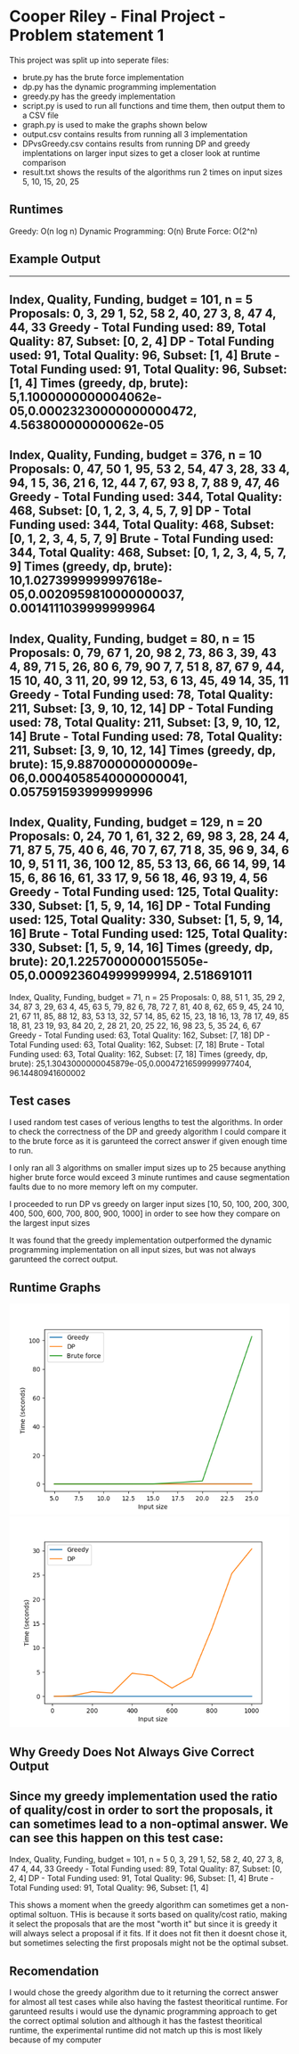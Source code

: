 # Cooper Riley - Final Project - Problem statement 1


This project was split up into seperate files:

- brute.py has the brute force implementation 
- dp.py has the dynamic programming implementation
- greedy.py has the greedy implementation 
- script.py is used to run all functions and time them, then output them to a CSV file
- graph.py is used to make the graphs shown below
- output.csv contains results from running all 3 implementation 
- DPvsGreedy.csv contains results from running DP and greedy implentations on larger input sizes to get a closer look at runtime comparison
- result.txt shows the results of the algorithms run 2 times on input sizes 5, 10, 15, 20, 25



## Runtimes

Greedy: O(n log n)
Dynamic Programming: O(n)
Brute Force: O(2^n)

## Example Output
-----------------------
Index, Quality, Funding, budget = 101, n = 5
Proposals:
0, 3, 29
1, 52, 58
2, 40, 27
3, 8, 47
4, 44, 33
Greedy - Total Funding used: 89, Total Quality: 87, Subset: [0, 2, 4]
DP - Total Funding used: 91, Total Quality: 96, Subset: [1, 4]
Brute - Total Funding used: 91, Total Quality: 96, Subset: [1, 4]
Times (greedy, dp, brute):
5,1.1000000000004062e-05,0.00023230000000000472, 4.563800000000062e-05
-----------------------
Index, Quality, Funding, budget = 376, n = 10
Proposals:
0, 47, 50
1, 95, 53
2, 54, 47
3, 28, 33
4, 94, 1
5, 36, 21
6, 12, 44
7, 67, 93
8, 7, 88
9, 47, 46
Greedy - Total Funding used: 344, Total Quality: 468, Subset: [0, 1, 2, 3, 4, 5, 7, 9]
DP - Total Funding used: 344, Total Quality: 468, Subset: [0, 1, 2, 3, 4, 5, 7, 9]
Brute - Total Funding used: 344, Total Quality: 468, Subset: [0, 1, 2, 3, 4, 5, 7, 9]
Times (greedy, dp, brute):
10,1.0273999999997618e-05,0.0020959810000000037, 0.0014111039999999964
-----------------------
Index, Quality, Funding, budget = 80, n = 15
Proposals:
0, 79, 67
1, 20, 98
2, 73, 86
3, 39, 43
4, 89, 71
5, 26, 80
6, 79, 90
7, 7, 51
8, 87, 67
9, 44, 15
10, 40, 3
11, 20, 99
12, 53, 6
13, 45, 49
14, 35, 11
Greedy - Total Funding used: 78, Total Quality: 211, Subset: [3, 9, 10, 12, 14]
DP - Total Funding used: 78, Total Quality: 211, Subset: [3, 9, 10, 12, 14]
Brute - Total Funding used: 78, Total Quality: 211, Subset: [3, 9, 10, 12, 14]
Times (greedy, dp, brute):
15,9.88700000000009e-06,0.0004058540000000041, 0.057591593999999996
-----------------------
Index, Quality, Funding, budget = 129, n = 20
Proposals:
0, 24, 70
1, 61, 32
2, 69, 98
3, 28, 24
4, 71, 87
5, 75, 40
6, 46, 70
7, 67, 71
8, 35, 96
9, 34, 6
10, 9, 51
11, 36, 100
12, 85, 53
13, 66, 66
14, 99, 14
15, 6, 86
16, 61, 33
17, 9, 56
18, 46, 93
19, 4, 56
Greedy - Total Funding used: 125, Total Quality: 330, Subset: [1, 5, 9, 14, 16]
DP - Total Funding used: 125, Total Quality: 330, Subset: [1, 5, 9, 14, 16]
Brute - Total Funding used: 125, Total Quality: 330, Subset: [1, 5, 9, 14, 16]
Times (greedy, dp, brute):
20,1.2257000000015505e-05,0.000923604999999994, 2.518691011
-----------------------
Index, Quality, Funding, budget = 71, n = 25
Proposals:
0, 88, 51
1, 35, 29
2, 34, 87
3, 29, 63
4, 45, 63
5, 79, 82
6, 78, 72
7, 81, 40
8, 62, 65
9, 45, 24
10, 21, 67
11, 85, 88
12, 83, 53
13, 32, 57
14, 85, 62
15, 23, 18
16, 13, 78
17, 49, 85
18, 81, 23
19, 93, 84
20, 2, 28
21, 20, 25
22, 16, 98
23, 5, 35
24, 6, 67
Greedy - Total Funding used: 63, Total Quality: 162, Subset: [7, 18]
DP - Total Funding used: 63, Total Quality: 162, Subset: [7, 18]
Brute - Total Funding used: 63, Total Quality: 162, Subset: [7, 18]
Times (greedy, dp, brute):
25,1.3043000000045879e-05,0.00047216599999977404, 96.14480941600002

## Test cases
I used random test cases of verious lengths to test the algorithms. In order to check the correctness of the DP and greedy algorithm I could compare it to the brute force as it is garunteed the correct answer if given enough time to run. 

I only ran all 3 algorithms on smaller imput sizes up to 25 because anything higher brute force would exceed 3 minute runtimes and cause segmentation faults due to no more memory left on my computer. 

I proceeded to run DP vs greedy on larger input sizes [10, 50, 100, 200, 300, 400, 500, 600, 700, 800, 900, 1000] in order to see how they compare on the largest input sizes

It was found that the greedy implementation outperformed the dynamic programming implementation on all input sizes, but was not always garunteed the correct output.

## Runtime Graphs
![All three agorithms](performance.png)
![DPvsGreedy](DPvsGreedy.png)



## Why Greedy Does Not Always Give Correct Output
Since my greedy implementation used the ratio of quality/cost in order to sort the proposals, it can sometimes lead to a non-optimal answer. We can see this happen on this test case:
-----------------------
Index, Quality, Funding, budget = 101, n = 5
0, 3, 29
1, 52, 58
2, 40, 27
3, 8, 47
4, 44, 33
Greedy - Total Funding used: 89, Total Quality: 87, Subset: [0, 2, 4]
DP - Total Funding used: 91, Total Quality: 96, Subset: [1, 4]
Brute - Total Funding used: 91, Total Quality: 96, Subset: [1, 4]

This shows a moment when the greedy algorithm can sometimes get a non-optimal soltuon. THis is because it sorts based on quality/cost ratio, making it select the proposals that are the most "worth it" but since it is greedy it will always select a proposal if it fits. If it does not fit then it doesnt chose it, but sometimes selecting the first proposals might not be the optimal subset.


## Recomendation
I would chose the greedy algorithm due to it returning the correct answer for almost all test cases while also having the fastest theoritical runtime. For garunteed results i would use the dynamic programming approach to get the correct optimal solution and although it has the fastest theoritical runtime, the experimental runtime did not match up this is most likely because of my computer




